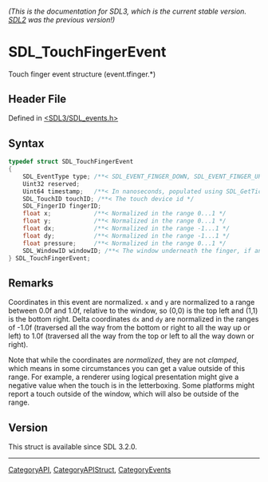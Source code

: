 ###### (This is the documentation for SDL3, which is the current stable version. [SDL2](https://wiki.libsdl.org/SDL2/) was the previous version!)
# SDL_TouchFingerEvent

Touch finger event structure (event.tfinger.*)

## Header File

Defined in [<SDL3/SDL_events.h>](https://github.com/libsdl-org/SDL/blob/main/include/SDL3/SDL_events.h)

## Syntax

```c
typedef struct SDL_TouchFingerEvent
{
    SDL_EventType type; /**< SDL_EVENT_FINGER_DOWN, SDL_EVENT_FINGER_UP, SDL_EVENT_FINGER_MOTION, or SDL_EVENT_FINGER_CANCELED */
    Uint32 reserved;
    Uint64 timestamp;   /**< In nanoseconds, populated using SDL_GetTicksNS() */
    SDL_TouchID touchID; /**< The touch device id */
    SDL_FingerID fingerID;
    float x;            /**< Normalized in the range 0...1 */
    float y;            /**< Normalized in the range 0...1 */
    float dx;           /**< Normalized in the range -1...1 */
    float dy;           /**< Normalized in the range -1...1 */
    float pressure;     /**< Normalized in the range 0...1 */
    SDL_WindowID windowID; /**< The window underneath the finger, if any */
} SDL_TouchFingerEvent;
```

## Remarks

Coordinates in this event are normalized. `x` and `y` are normalized to a
range between 0.0f and 1.0f, relative to the window, so (0,0) is the top
left and (1,1) is the bottom right. Delta coordinates `dx` and `dy` are
normalized in the ranges of -1.0f (traversed all the way from the bottom or
right to all the way up or left) to 1.0f (traversed all the way from the
top or left to all the way down or right).

Note that while the coordinates are _normalized_, they are not _clamped_,
which means in some circumstances you can get a value outside of this
range. For example, a renderer using logical presentation might give a
negative value when the touch is in the letterboxing. Some platforms might
report a touch outside of the window, which will also be outside of the
range.

## Version

This struct is available since SDL 3.2.0.

----
[CategoryAPI](CategoryAPI), [CategoryAPIStruct](CategoryAPIStruct), [CategoryEvents](CategoryEvents)

